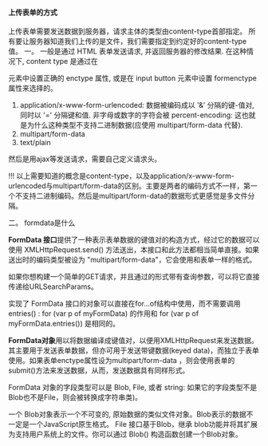 #### 上传表单的方式
上传表单需要发送数据到服务器，请求主体的类型由content-type首部指定。
所有要让服务器知道我们上传的是文件，我们需要指定到约定好的content-type值。
一。 一般是通过 HTML 表单发送请求, 并返回服务器的修改结果. 在这种情况下, content type 是通过在 <form> 元素中设置正确的 enctype 属性, 或是在 input
button 元素中设置 formenctype 属性来选择的。
 1. application/x-www-form-urlencoded: 数据被编码成以 '&' 分隔的键-值对, 同时以 '=' 分隔键和值. 非字母或数字的字符会被 percent-encoding: 这也就是为什么这种类型不支持二进制数据(应使用 multipart/form-data 代替).
2. multipart/form-data
3. text/plain
 
 然后是用ajax等发送请求，需要自己定义请求头。

!!! 以上需要知道的概念是content-type，以及application/x-www-form-urlencoded与multipart/form-data的区别。主要是两者的编码方式不一样，第一个不支持二进制编码。然后是multipart/form-data的数据形式更感觉是多文件分隔。

二。 formdata是什么

**FormData 接口**提供了一种表示表单数据的键值对的构造方式，经过它的数据可以使用 XMLHttpRequest.send() 方法送出，本接口和此方法都相当简单直接。如果送出时的编码类型被设为 "multipart/form-data"，它会使用和表单一样的格式。

如果你想构建一个简单的GET请求，并且通过<form>的形式带有查询参数，可以将它直接传递给URLSearchParams。

实现了 FormData 接口的对象可以直接在for...of结构中使用，而不需要调用entries() : for (var p of myFormData) 的作用和 for (var p of myFormData.entries()) 是相同的。

**FormData对象**用以将数据编译成键值对，以便用XMLHttpRequest来发送数据。其主要用于发送表单数据，但亦可用于发送带键数据(keyed data)，而独立于表单使用。如果表单enctype属性设为multipart/form-data ，则会使用表单的submit()方法来发送数据，从而，发送数据具有同样形式。

FormData 对象的字段类型可以是 Blob, File, 或者 string: 如果它的字段类型不是Blob也不是File，则会被转换成字符串类)。

一个 Blob对象表示一个不可变的, 原始数据的类似文件对象。Blob表示的数据不一定是一个JavaScript原生格式。 File 接口基于Blob，继承 blob功能并将其扩展为支持用户系统上的文件。你可以通过 Blob() 构造函数创建一个Blob对象。